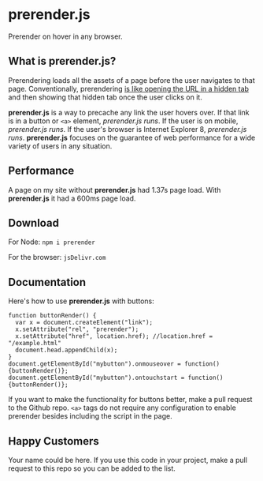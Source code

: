 # prerender.js
Prerender on hover in any browser.

## What is prerender.js?

Prerendering loads all the assets of a page before the user navigates to that page. Conventionally, prerendering [is like opening the URL in a hidden tab](http://www.stevesouders.com/blog/2013/11/07/prebrowsing/) and then showing that hidden tab once the user clicks on it.

**prerender.js** is a way to precache any link the user hovers over. If that link is in a button or `<a>` element, *prerender.js runs*. If the user is on mobile, *prerender.js runs*. If the user's browser is Internet Explorer 8, *prerender.js runs*. **prerender.js** focuses on the guarantee of web performance for a wide variety of users in any situation.

## Performance
A page on my site without **prerender.js** had 1.37s page load. With **prerender.js** it had a 600ms page load. 

## Download

For Node:
`npm i prerender`

For the browser:
`jsDelivr.com`

## Documentation

Here's how to use **prerender.js** with buttons:
```
function buttonRender() {
  var x = document.createElement("link");
  x.setAttribute("rel", "prerender");
  x.setAttribute("href", location.href); //location.href = "/example.html"
  document.head.appendChild(x);
}
document.getElementById("mybutton").onmouseover = function() {buttonRender()};
document.getElementById("mybutton").ontouchstart = function() {buttonRender()};
```
If you want to make the functionality for buttons better, make a pull request to the Github repo. `<a>` tags do not require any configuration to enable prerender besides including the script in the page.

## Happy Customers
Your name could be here. If you use this code in your project, make a pull request to this repo so you can be added to the list.
